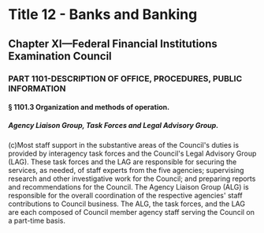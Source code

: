 
# Title 12 - Banks and Banking
## Chapter XI—Federal Financial Institutions Examination Council
### PART 1101-DESCRIPTION OF OFFICE, PROCEDURES, PUBLIC INFORMATION
#### § 1101.3 Organization and methods of operation.
##### Agency Liaison Group, Task Forces and Legal Advisory Group.

(c)Most staff support in the substantive areas of the Council's duties is provided by interagency task forces and the Council's Legal Advisory Group (LAG). These task forces and the LAG are responsible for securing the services, as needed, of staff experts from the five agencies; supervising research and other investigative work for the Council; and preparing reports and recommendations for the Council. The Agency Liaison Group (ALG) is responsible for the overall coordination of the respective agencies' staff contributions to Council business. The ALG, the task forces, and the LAG are each composed of Council member agency staff serving the Council on a part-time basis.
